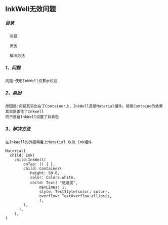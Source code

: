 InkWell无效问题
-----
##### 目录
```
  问题
	
  原因
	
  解决方法
```
##### 1、问题
```
问题:使用InkWell没有水纹波
```
##### 2、原因
```
原因是:问题其实出在了Container上，InkWell其是Material组件。使用Containe的效果其实是盖住了Inkwell
而不是给InkWell设置了背景色
```
##### 3、解决方法
```
在InkWell的外层再套上Matetial 以及 Ink组件
```
```
Material(
  child: Ink(
    child:InkWell(
        onTap: () { },
        child: Container(
           height: 50.0,
           color: Colors.white,
           child: Text( "是速度",
               maxLines: 1,
               style: TextStyle(color: color),
               overflow: TextOverflow.ellipsis,
               ),
        ),
      ),
    ),
)
```
